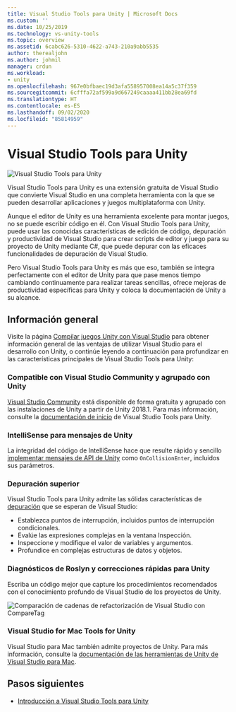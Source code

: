 ```yaml
---
title: Visual Studio Tools para Unity | Microsoft Docs
ms.custom: ''
ms.date: 10/25/2019
ms.technology: vs-unity-tools
ms.topic: overview
ms.assetid: 6cabc626-5310-4622-a743-210a9abb5535
author: therealjohn
ms.author: johmil
manager: crdun
ms.workload:
- unity
ms.openlocfilehash: 967e0bfbaec19d3afa558957008ea14a5c37f359
ms.sourcegitcommit: 6cfffa72af599a9d667249caaaa411bb28ea69fd
ms.translationtype: HT
ms.contentlocale: es-ES
ms.lasthandoff: 09/02/2020
ms.locfileid: "85814959"
---
```

# <a name="visual-studio-tools-for-unity"></a>Visual Studio Tools para Unity

![Visual Studio Tools para Unity](media/vstu_header.png)

Visual Studio Tools para Unity es una extensión gratuita de Visual Studio que convierte Visual Studio en una completa herramienta con la que se pueden desarrollar aplicaciones y juegos multiplataforma con Unity.

Aunque el editor de Unity es una herramienta excelente para montar juegos, no se puede escribir código en él. Con Visual Studio Tools para Unity, puede usar las conocidas características de edición de código, depuración y productividad de Visual Studio para crear scripts de editor y juego para su proyecto de Unity mediante C#, que puede depurar con las eficaces funcionalidades de depuración de Visual Studio.

Pero Visual Studio Tools para Unity es más que eso, también se integra perfectamente con el editor de Unity para que pase menos tiempo cambiando continuamente para realizar tareas sencillas, ofrece mejoras de productividad específicas para Unity y coloca la documentación de Unity a su alcance.

## <a name="overview"></a>Información general

Visite la página [Compilar juegos Unity con Visual Studio](https://visualstudio.microsoft.com/vs/unity-tools/) para obtener información general de las ventajas de utilizar Visual Studio para el desarrollo con Unity, o continúe leyendo a continuación para profundizar en las características principales de Visual Studio Tools para Unity:

### <a name="compatible-with-visual-studio-community-and-bundled-with-unity"></a>Compatible con Visual Studio Community y agrupado con Unity

[Visual Studio Community](https://visualstudio.microsoft.com/) está disponible de forma gratuita y agrupado con las instalaciones de Unity a partir de Unity 2018.1. Para más información, consulte la [documentación de inicio](getting-started-with-visual-studio-tools-for-unity.md) de Visual Studio Tools para Unity.

### <a name="intellisense-for-unity-messages"></a>IntelliSense para mensajes de Unity

La integridad del código de IntelliSense hace que resulte rápido y sencillo [implementar mensajes de API de Unity](using-visual-studio-tools-for-unity.md#intellisense-for-unity-api-messages) como `OnCollisionEnter`, incluidos sus parámetros.

### <a name="superior-debugging"></a>Depuración superior

Visual Studio Tools para Unity admite las sólidas características de [depuración](using-visual-studio-tools-for-unity.md#unity-debugging) que se esperan de Visual Studio:

* Establezca puntos de interrupción, incluidos puntos de interrupción condicionales.
* Evalúe las expresiones complejas en la ventana Inspección.
* Inspeccione y modifique el valor de variables y argumentos.
* Profundice en complejas estructuras de datos y objetos.

### <a name="roslyn-diagnostics-and-quick-fixes-for-unity"></a>Diagnósticos de Roslyn y correcciones rápidas para Unity

Escriba un código mejor que capture los procedimientos recomendados con el conocimiento profundo de Visual Studio de los proyectos de Unity.

![Comparación de cadenas de refactorización de Visual Studio con CompareTag](media/unity-diagnostics.png)

### <a name="visual-studio-for-mac-tools-for-unity"></a>Visual Studio for Mac Tools for Unity

Visual Studio para Mac también admite proyectos de Unity. Para más información, consulte la [documentación de las herramientas de Unity de Visual Studio para Mac](/visualstudio/mac/unity-tools).

## <a name="next-steps"></a>Pasos siguientes

* [Introducción a Visual Studio Tools para Unity](getting-started-with-visual-studio-tools-for-unity.md)
